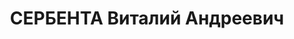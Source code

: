 ---
title: СЕРБЕНТА Виталий Андреевич
description: "Род. в 1895, Литва, Вилковишский р-н, д. Люкай, литовец, обр.: высшее,\
  \ член ВКП(б). Историк, академик БелАН с 1931 \n  Арестован 22.05.1937. Приговор:\
  \ ВК ВС СССР, 14.11.1937 – 10 лет ИТЛ. \n  Реабилитирован ВК ВС СССР 30.05.1956"
---